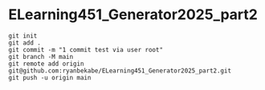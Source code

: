 # ELearning451_Generator2025_part2

```
git init
git add .
git commit -m "1 commit test via user root"
git branch -M main
git remote add origin git@github.com:ryanbekabe/ELearning451_Generator2025_part2.git
git push -u origin main
```
